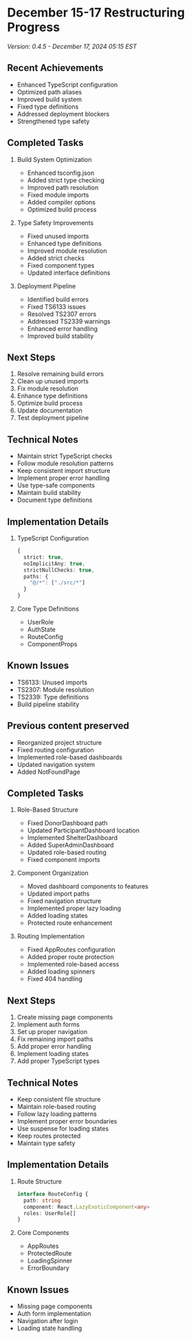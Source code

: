 # December 15-17 Restructuring Progress
*Version: 0.4.5 - December 17, 2024 05:15 EST*

## Recent Achievements
- Enhanced TypeScript configuration
- Optimized path aliases
- Improved build system
- Fixed type definitions
- Addressed deployment blockers
- Strengthened type safety

## Completed Tasks
1. Build System Optimization
   - Enhanced tsconfig.json
   - Added strict type checking
   - Improved path resolution
   - Fixed module imports
   - Added compiler options
   - Optimized build process

2. Type Safety Improvements
   - Fixed unused imports
   - Enhanced type definitions
   - Improved module resolution
   - Added strict checks
   - Fixed component types
   - Updated interface definitions

3. Deployment Pipeline
   - Identified build errors
   - Fixed TS6133 issues
   - Resolved TS2307 errors
   - Addressed TS2339 warnings
   - Enhanced error handling
   - Improved build stability

## Next Steps
1. Resolve remaining build errors
2. Clean up unused imports
3. Fix module resolution
4. Enhance type definitions
5. Optimize build process
6. Update documentation
7. Test deployment pipeline

## Technical Notes
- Maintain strict TypeScript checks
- Follow module resolution patterns
- Keep consistent import structure
- Implement proper error handling
- Use type-safe components
- Maintain build stability
- Document type definitions

## Implementation Details
1. TypeScript Configuration
   ```typescript
   {
     strict: true,
     noImplicitAny: true,
     strictNullChecks: true,
     paths: {
       "@/*": ["./src/*"]
     }
   }
   ```

2. Core Type Definitions
   - UserRole
   - AuthState
   - RouteConfig
   - ComponentProps

## Known Issues
- TS6133: Unused imports
- TS2307: Module resolution
- TS2339: Type definitions
- Build pipeline stability

## Previous content preserved
- Reorganized project structure
- Fixed routing configuration
- Implemented role-based dashboards
- Updated navigation system
- Added NotFoundPage

## Completed Tasks
1. Role-Based Structure
   - Fixed DonorDashboard path
   - Updated ParticipantDashboard location
   - Implemented ShelterDashboard
   - Added SuperAdminDashboard
   - Updated role-based routing
   - Fixed component imports

2. Component Organization
   - Moved dashboard components to features
   - Updated import paths
   - Fixed navigation structure
   - Implemented proper lazy loading
   - Added loading states
   - Protected route enhancement

3. Routing Implementation
   - Fixed AppRoutes configuration
   - Added proper route protection
   - Implemented role-based access
   - Added loading spinners
   - Fixed 404 handling

## Next Steps
1. Create missing page components
2. Implement auth forms
3. Set up proper navigation
4. Fix remaining import paths
5. Add proper error handling
6. Implement loading states
7. Add proper TypeScript types

## Technical Notes
- Keep consistent file structure
- Maintain role-based routing
- Follow lazy loading patterns
- Implement proper error boundaries
- Use suspense for loading states
- Keep routes protected
- Maintain type safety

## Implementation Details
1. Route Structure
   ```typescript
   interface RouteConfig {
     path: string
     component: React.LazyExoticComponent<any>
     roles: UserRole[]
   }
   ```

2. Core Components
   - AppRoutes
   - ProtectedRoute
   - LoadingSpinner
   - ErrorBoundary

## Known Issues
- Missing page components
- Auth form implementation
- Navigation after login
- Loading state handling
